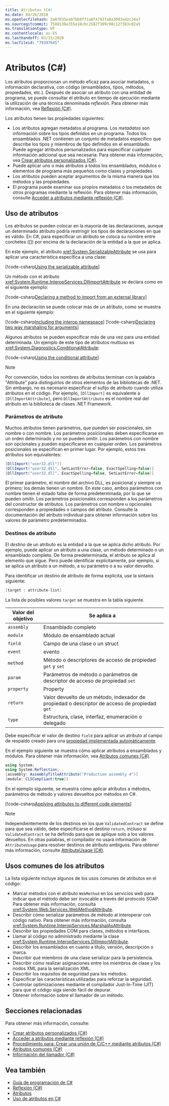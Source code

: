 ```yaml
---
title: Atributos (C#)
ms.date: 04/26/2018
ms.openlocfilehash: 2a07035ea97bb0ff1a8f4793fe8a30d3a42c34a7
ms.sourcegitcommit: 7588136e355e10cbc2582f389c90c127363c02a5
ms.translationtype: HT
ms.contentlocale: es-ES
ms.lasthandoff: 03/15/2020
ms.locfileid: "79397645"
---
```

# <a name="attributes-c"></a>Atributos (C#)

Los atributos proporcionan un método eficaz para asociar metadatos, o información declarativa, con código (ensamblados, tipos, métodos, propiedades, etc.). Después de asociar un atributo con una entidad de programa, se puede consultar el atributo en tiempo de ejecución mediante la utilización de una técnica denominada *reflexión*. Para obtener más información, vea [Reflexión (C#)](../reflection.md).

Los atributos tienen las propiedades siguientes:

- Los atributos agregan metadatos al programa. Los *metadatos* son información sobre los tipos definidos en un programa. Todos los ensamblados .NET contienen un conjunto de metadatos específico que describe los tipos y miembros de tipo definidos en el ensamblado. Puede agregar atributos personalizados para especificar cualquier información adicional que sea necesaria. Para obtener más información, vea [Crear atributos personalizados (C#)](creating-custom-attributes.md).
- Puede aplicar uno o más atributos a todos los ensamblados, módulos o elementos de programa más pequeños como clases y propiedades.
- Los atributos pueden aceptar argumentos de la misma manera que los métodos y las propiedades.
- El programa puede examinar sus propios metadatos o los metadatos de otros programas mediante la reflexión. Para obtener más información, consulte [Acceder a atributos mediante reflexión (C#)](accessing-attributes-by-using-reflection.md).

## <a name="using-attributes"></a>Uso de atributos

Los atributos se pueden colocar en la mayoría de las declaraciones, aunque un determinado atributo podría restringir los tipos de declaraciones en que es válido. En C#, para especificar un atributo se coloca su nombre entre corchetes ([]) por encima de la declaración de la entidad a la que se aplica.

En este ejemplo, el atributo <xref:System.SerializableAttribute> se usa para aplicar una característica específica a una clase:

[!code-csharp[Using the serializable attribute](~/samples/snippets/csharp/attributes/AttributesOverview.cs#1)]

Un método con el atributo <xref:System.Runtime.InteropServices.DllImportAttribute> se declara como en el siguiente ejemplo:

[!code-csharp[Declaring a method to import from an external library](../../../../../samples/snippets/csharp/attributes/AttributesOverview.cs#2)]

En una declaración se puede colocar más de un atributo, como se muestra en el siguiente ejemplo:

[!code-csharp[Including the interop namespace](~/samples/snippets/csharp/attributes/AttributesOverview.cs#3)]
[!code-csharp[Declaring two way marshaling for arguments](~/samples/snippets/csharp/attributes/AttributesOverview.cs#4)]

Algunos atributos se pueden especificar más de una vez para una entidad determinada. Un ejemplo de este tipo de atributos multiuso es <xref:System.Diagnostics.ConditionalAttribute>:

[!code-csharp[Using the conditional attribute](~/samples/snippets/csharp/attributes/AttributesOverview.cs#5)]

> [!NOTE]
> Por convención, todos los nombres de atributos terminan con la palabra "Attribute" para distinguirlos de otros elementos de las bibliotecas de .NET. Sin embargo, no es necesario especificar el sufijo de atributo cuando utiliza atributos en el código. Por ejemplo, `[DllImport]` es equivalente a `[DllImportAttribute]`, pero `DllImportAttribute` es el nombre real del atributo en la biblioteca de clases .NET Framework.

### <a name="attribute-parameters"></a>Parámetros de atributo

Muchos atributos tienen parámetros, que pueden ser posicionales, sin nombre o con nombre. Los parámetros posicionales deben especificarse en un orden determinado y no se pueden omitir. Los parámetros con nombre son opcionales y pueden especificarse en cualquier orden. Los parámetros posicionales se especifican en primer lugar. Por ejemplo, estos tres atributos son equivalentes:

```csharp
[DllImport("user32.dll")]
[DllImport("user32.dll", SetLastError=false, ExactSpelling=false)]
[DllImport("user32.dll", ExactSpelling=false, SetLastError=false)]
```

El primer parámetro, el nombre del archivo DLL, es posicional y siempre va primero; los demás tienen un nombre. En este caso, ambos parámetros con nombre tienen el estado false de forma predeterminada, por lo que se pueden omitir. Los parámetros posicionales corresponden a los parámetros del constructor de atributos. Los parámetros con nombre u opcionales corresponden a propiedades o campos del atributo. Consulte la documentación del atributo individual para obtener información sobre los valores de parámetro predeterminados.

### <a name="attribute-targets"></a>Destinos de atributo

El *destino* de un atributo es la entidad a la que se aplica dicho atributo. Por ejemplo, puede aplicar un atributo a una clase, un método determinado o un ensamblado completo. De forma predeterminada, el atributo se aplica al elemento que sigue. Pero puede identificar explícitamente, por ejemplo, si se aplica un atributo a un método, a su parámetro o a su valor devuelto.

Para identificar un destino de atributo de forma explícita, use la sintaxis siguiente:

```csharp
[target : attribute-list]
```

La lista de posibles valores `target` se muestra en la tabla siguiente.

|Valor del objetivo|Se aplica a|
|------------------|----------------|
|`assembly`|Ensamblado completo|
|`module`|Módulo de ensamblado actual|
|`field`|Campo de una clase o un struct|
|`event`|evento|
|`method`|Método o descriptores de acceso de propiedad `get` y `set`|
|`param`|Parámetros de método o parámetros de descriptor de acceso de propiedad `set`|
|`property`|Property|
|`return`|Valor devuelto de un método, indexador de propiedad o descriptor de acceso de propiedad `get`|
|`type`|Estructura, clase, interfaz, enumeración o delegado|

Debe especificar el valor de destino `field` para aplicar un atributo al campo de respaldo creado para una [propiedad implementada automáticamente](../../../properties.md).

En el ejemplo siguiente se muestra cómo aplicar atributos a ensamblados y módulos. Para obtener más información, vea [Atributos comunes (C#)](common-attributes.md).

```csharp
using System;
using System.Reflection;
[assembly: AssemblyTitleAttribute("Production assembly 4")]
[module: CLSCompliant(true)]
```

En el ejemplo siguiente, se muestra cómo aplicar atributos a métodos, parámetros de método y valores devueltos por métodos en C#.

[!code-csharp[Applying attributes to different code elements](../../../../../samples/snippets/csharp/attributes/AttributesOverview.cs#6)]

> [!NOTE]
> Independientemente de los destinos en los que `ValidatedContract` se define para que sea válido, debe especificarse el destino `return`, incluso si `ValidatedContract` se ha definido para que se aplique solo a los valores devueltos. En otras palabras, el compilador no usará información de `AttributeUsage` para resolver destinos de atributo ambiguos. Para obtener más información, consulte [AttributeUsage (C#)](attributeusage.md).

## <a name="common-uses-for-attributes"></a>Usos comunes de los atributos

La lista siguiente incluye algunos de los usos comunes de atributos en el código:

- Marcar métodos con el atributo `WebMethod` en los servicios web para indicar que el método debe ser invocable a través del protocolo SOAP. Para obtener más información, consulta <xref:System.Web.Services.WebMethodAttribute>.
- Describir cómo serializar parámetros de método al interoperar con código nativo. Para obtener más información, consulta <xref:System.Runtime.InteropServices.MarshalAsAttribute>.
- Describir las propiedades COM para clases, métodos e interfaces.
- Llamar al código no administrado mediante la clase <xref:System.Runtime.InteropServices.DllImportAttribute>.
- Describir los ensamblados en cuanto a título, versión, descripción o marca.
- Describir qué miembros de una clase serializar para la persistencia.
- Describir cómo realizar asignaciones entre los miembros de clase y los nodos XML para la serialización XML.
- Describir los requisitos de seguridad para los métodos.
- Especificar las características utilizadas para reforzar la seguridad.
- Controlar optimizaciones mediante el compilador Just-In-Time (JIT) para que el código siga siendo fácil de depurar.
- Obtener información sobre el llamador de un método.

## <a name="related-sections"></a>Secciones relacionadas

Para obtener más información, consulte:

- [Crear atributos personalizados (C#)](creating-custom-attributes.md)  
- [Acceder a atributos mediante reflexión (C#)](accessing-attributes-by-using-reflection.md)  
- [Procedimiento para: Crear una unión de C/C++ mediante atributos (C#)](how-to-create-a-c-cpp-union-by-using-attributes.md)  
- [Atributos comunes (C#)](common-attributes.md)  
- [Información del llamador (C#)](../caller-information.md)  

## <a name="see-also"></a>Vea también

- [Guía de programación de C#](../../index.md)
- [Reflexión (C#)](../reflection.md)
- [Atributos](../../../../standard/attributes/index.md)
- [Uso de atributos en C#](../../../tutorials/attributes.md)
